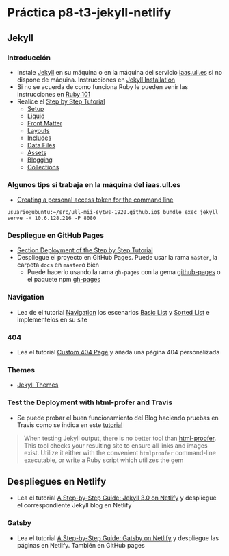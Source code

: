 # Práctica p8-t3-jekyll-netlify

## Jekyll

### Introducción

* Instale [Jekyll](https://jekyllrb.com/docs/) en su máquina o en la máquina del servicio [iaas.ull.es]({{site.baseurl}}/tema1-introduccion/practicas/p01-t1-iaas/) si no dispone de máquina. Instrucciones en [Jekyll Installation](https://jekyllrb.com/docs/installation/)
* Si no se acuerda de como funciona Ruby le pueden venir las instrucciones en [Ruby 101](https://jekyllrb.com/docs/ruby-101/)
* Realice el [Step by Step Tutorial](https://jekyllrb.com/docs/step-by-step/01-setup/)
    *   [Setup](https://jekyllrb.com/docs/step-by-step/01-setup/)
    *   [Liquid](https://jekyllrb.com/docs/step-by-step/02-liquid/)
    *   [Front Matter](https://jekyllrb.com/docs/step-by-step/03-front-matter/)
    *   [Layouts](https://jekyllrb.com/docs/step-by-step/04-layouts/)
    *   [Includes](https://jekyllrb.com/docs/step-by-step/05-includes/)
    *   [Data Files](https://jekyllrb.com/docs/step-by-step/06-data-files/)
    *   [Assets](https://jekyllrb.com/docs/step-by-step/07-assets/)
    *   [Blogging](https://jekyllrb.com/docs/step-by-step/08-blogging/)
    *   [Collections](https://jekyllrb.com/docs/step-by-step/09-collections/)

### Algunos tips si trabaja en la máquina del iaas.ull.es

* [Creating a personal access token for the command line](https://help.github.com/es/github/authenticating-to-github/creating-a-personal-access-token-for-the-command-line)

```
usuario@ubuntu:~/src/ull-mii-sytws-1920.github.io$ bundle exec jekyll serve -H 10.6.128.216 -P 8080
```

### Despliegue en GitHub Pages

*   [Section Deployment of the Step by Step Tutorial](https://jekyllrb.com/docs/step-by-step/10-deployment/)
* Despliegue el proyecto en GitHub Pages. Puede usar la rama `master`, la carpeta `docs` en `master`o bien
    * Puede hacerlo usando la rama `gh-pages` con la gema [github-pages](https://jekyllrb.com/docs/github-pages/#deploying-jekyll-to-github-pages) o el paquete npm [gh-pages](https://www.npmjs.com/package/gh-pages)

### Navigation

* Lea de el tutorial [Navigation](https://jekyllrb.com/tutorials/navigation/) los escenarios [Basic List](https://jekyllrb.com/tutorials/navigation/#scenario-1-basic-list) y [Sorted List](https://jekyllrb.com/tutorials/navigation/#scenario-2-sorted-list) e implementelos en su site

### 404

* Lea el tutorial [Custom 404 Page](https://jekyllrb.com/tutorials/custom-404-page/) y añada una página 404 personalizada

### Themes

* [Jekyll Themes](https://jekyllrb.com/docs/themes/)

### Test the Deployment with html-profer and Travis

* Se puede probar el buen funcionamiento del Blog haciendo pruebas en Travis como se indica en este [tutorial](https://jekyllrb.com/docs/continuous-integration/travis-ci/#1-enabling-travis-and-github)

> When testing Jekyll output, there is no better tool than <a href="https://github.com/gjtorikian/html-proofer">html-proofer</a>.
> This tool checks your resulting site to ensure all links and images exist.
> Utilize it either with the convenient <code>htmlproofer</code> command-line executable,
> or write a Ruby script which utilizes the gem

## Despliegues en Netlify

* Lea el tutorial [A Step-by-Step Guide: Jekyll 3.0 on Netlify](https://www.netlify.com/blog/2015/10/28/a-step-by-step-guide-jekyll-3.0-on-netlify/) y despliegue el correspondiente Jekyll blog en Netlify


### Gatsby

* Lea el tutorial [A Step-by-Step Guide: Gatsby on Netlify](https://www.netlify.com/blog/2016/02/24/a-step-by-step-guide-gatsby-on-netlify/) y despliegue las páginas en Netlify. También en GitHub pages